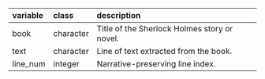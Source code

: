 | variable | class     | description                                  |
|:---------|:----------|:---------------------------------------------|
| book     | character | Title of the Sherlock Holmes story or novel. |
| text     | character | Line of text extracted from the book.        |
| line_num | integer   | Narrative-preserving line index.             |
